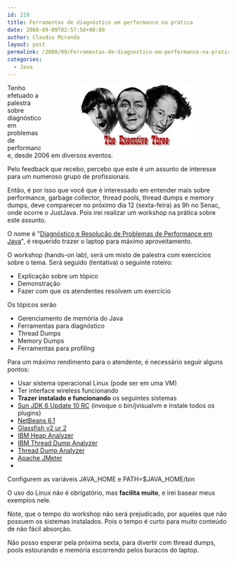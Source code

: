 ```yaml
---
id: 219
title: Ferramentas de diagnóstico em performance na prática
date: 2008-09-09T02:57:58+00:00
author: Claudio Miranda
layout: post
permalink: /2008/09/Ferramentas-de-diagnostico-em-performance-na-pratica/
categories:
  - Java
---
```

<img align="right"  src="/resources/claudio/080909_executivethree.jpg" alt="3" border="0" hspace="80" />

Tenho efetuado a palestra sobre diagnóstico em problemas de performance, desde 2006 em diversos eventos.

Pelo feedback que recebo, percebo que este é um assunto de interesse para um numeroso grupo de profissionais.

Então, é por isso que você que é interessado em entender mais sobre performance, garbage collector, thread pools, thread dumps e memory dumps, deve comparecer no próximo dia 12 (sexta-feira) as 9h no Senac, onde ocorre o JustJava. Pois irei realizar um workshop na prática sobre este assunto. 

O nome é "<a href="http://www.soujava.org.br/display/v/Grade+de+Palestras" linktext="Diagnóstico e Resolução de Problemas de Performance em Java|Resumos#9010" linktype="raw">Diagnóstico e Resolução de Problemas de Performance em Java</a>", é requerido trazer o laptop para máximo aproveitamento.

O workshop (hands-on lab), será um misto de palestra com exercícios sobre o tema. Será seguido (tentativa) o seguinte roteiro:

  * Explicação sobre um tópico
  * Demonstração
  * Fazer com que os atendentes resolvem um exercício

Os tópicos serão

  * Gerenciamento de memória do Java
  * Ferramentas para diagnóstico
  * Thread Dumps
  * Memory Dumps
  * Ferramentas para profiling

Para um máximo rendimento para o atendente, é necessário seguir alguns pontos:

  * Usar sistema operacional Linux (pode ser em uma VM)
  * Ter interface wireless funcionando
  * **Trazer instalado e funcionando** os seguintes sistemas
  * [Sun JDK 6 Update 10 RC](http://java.sun.com/javase/downloads/index.jsp) (invoque o bin/jvisualvm e instale todos os plugins)
  * [NetBeans 6.1  
](http://download.netbeans.org/netbeans/6.1/final/) 
  * [Glassfish v2 ur 2](https://glassfish.dev.java.net/downloads/v2ur2-b04.html)
  * [IBM Heap Analyzer](http://www.alphaworks.ibm.com/tech/heapanalyzer)
  * [IBM Thread Dump Analyzer](http://www.alphaworks.ibm.com/tech/jca)
  * [Thread Dump Analyzer](https://tda.dev.java.net/#download)
  * [Apache JMeter](http://jakarta.apache.org/site/downloads/downloads_jmeter.cgi)
  * 

Configurem as variáveis JAVA\_HOME e PATH=$JAVA\_HOME/bin

O uso do Linux não é obrigatório, mas **facilita muito**, e irei basear meus exemplos nele.

Note, que o tempo do workshop não será prejudicado, por aqueles que não possuem os sistemas instalados. Pois o tempo é curto para muito conteúdo de não fácil absorção.

Não posso esperar pela próxima sexta, para divertir com thread dumps, pools estourando e memória escorrendo pelos buracos do laptop.